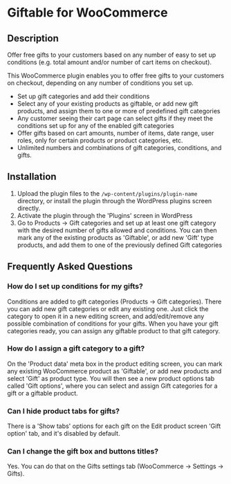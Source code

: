 # Giftable for WooCommerce

## Description

Offer free gifts to your customers based on any number of easy to set up conditions (e.g. total amount and/or number of cart items on checkout).


This WooCommerce plugin enables you to offer free gifts to your customers on checkout, depending on any number of conditions you set up.

* Set up gift categories and add their conditions
* Select any of your existing products as giftable, or add new gift products, and assign them to one or more of predefined gift categories
* Any customer seeing their cart page can select gifts if they meet the conditions set up for any of the enabled gift categories
* Offer gifts based on cart amounts, number of items, date range, user roles, only for certain products or product categories, etc.
* Unlimited numbers and combinations of gift categories, conditions, and gifts. 


## Installation

1. Upload the plugin files to the `/wp-content/plugins/plugin-name` directory, or install the plugin through the WordPress plugins screen directly.
1. Activate the plugin through the 'Plugins' screen in WordPress
1. Go to Products -> Gift categories and set up at least one gift category with the desired number of gifts allowed and conditions.
You can then mark any of the existing products as 'Giftable', or add new 'Gift' type products, and add them to one of the previously defined Gift categories



## Frequently Asked Questions

### How do I set up conditions for my gifts?

Conditions are added to gift categories (Products -> Gift categories). There you can add new gift categories or edit any existing one. Just click the category to open it in a new editing screen, and add/edit/remove any possible combination of conditions for your gifts. When you have your gift categories ready, you can assign any giftable product to that gift category.

### How do I assign a gift category to a gift?

On the 'Product data' meta box in the product editing screen, you can mark any existing WooCommerce product as 'Giftable', or add new products and select 'Gift' as product type. You will then see a new product options tab called 'Gift options', where you can select and assign Gift categories for a gift or a giftable product.

### Can I hide product tabs for gifts?

There is a 'Show tabs' options for each gift on the Edit product screen 'Gift option' tab, and it's disabled by default.

### Can I change the gift box and buttons titles? 

Yes. You can do that on the Gifts settings tab (WooCommerce -> Settings -> Gifts).

